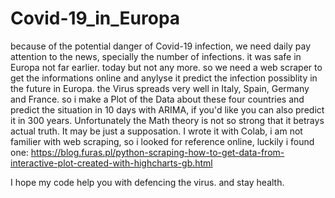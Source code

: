 # Covid-19_in_Europa
because of the potential danger of Covid-19 infection, we need daily pay attention to the news, specially the number of infections.
it was safe in Europa not far earlier.
today but not any more.
so we need a web scraper to get the informations online and anylyse it predict the infection possiblity in the future in Europa.
the Virus spreads very well in Italy, Spain, Germany and France.
so i make a Plot of the Data about these four countries and predict the situation in 10 days with ARIMA, if you'd like you can also predict it in 300 years.
Unfortunately the Math theory is not so strong that it betrays actual truth. 
It may be just a supposation.
I wrote it with Colab, i am not familier with web scraping, so i looked for reference online, luckily i found one:  https://blog.furas.pl/python-scraping-how-to-get-data-from-interactive-plot-created-with-highcharts-gb.html

I hope my code help you with defencing the virus.
and stay health. 